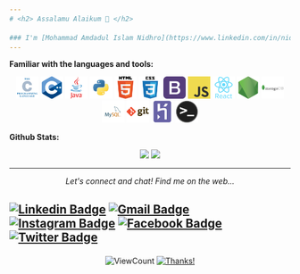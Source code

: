 ```yaml
---
# <h2> Assalamu Alaikum 👋 </h2>

### I'm [Mohammad Amdadul Islam Nidhro](https://www.linkedin.com/in/nidhro/), I'm an experienced Full Stack Software Engineer with a demonstrated history of working in the information technology industry.
---
```


**Familiar with the languages and tools:**

<p align="center">

  <div align="center">
  
  <code><img height="40" src="https://raw.githubusercontent.com/github/explore/80688e429a7d4ef2fca1e82350fe8e3517d3494d/topics/c/c.png"></code> <code><img height="40" src="https://raw.githubusercontent.com/github/explore/80688e429a7d4ef2fca1e82350fe8e3517d3494d/topics/cpp/cpp.png"></code> <code><img height="40" src="https://raw.githubusercontent.com/devicons/devicon/master/icons/java/java-original-wordmark.svg"></code> <code><img height="40" src="https://raw.githubusercontent.com/github/explore/80688e429a7d4ef2fca1e82350fe8e3517d3494d/topics/python/python.png"></code> <code><img height="40" src="https://raw.githubusercontent.com/github/explore/80688e429a7d4ef2fca1e82350fe8e3517d3494d/topics/html/html.png"></code> <code><img height="40" src="https://raw.githubusercontent.com/github/explore/80688e429a7d4ef2fca1e82350fe8e3517d3494d/topics/css/css.png"></code> <code><img height="40" src="https://raw.githubusercontent.com/github/explore/80688e429a7d4ef2fca1e82350fe8e3517d3494d/topics/bootstrap/bootstrap.png"></code> <code><img height="40" src="https://raw.githubusercontent.com/github/explore/80688e429a7d4ef2fca1e82350fe8e3517d3494d/topics/javascript/javascript.png"></code> <code><img height="40" src="https://raw.githubusercontent.com/devicons/devicon/master/icons/react/react-original-wordmark.svg"></code> <code><img height="40" src="https://raw.githubusercontent.com/github/explore/80688e429a7d4ef2fca1e82350fe8e3517d3494d/topics/nodejs/nodejs.png"></code> <code><img height="40" src="https://raw.githubusercontent.com/github/explore/80688e429a7d4ef2fca1e82350fe8e3517d3494d/topics/mongodb/mongodb.png"></code> <code><img height="40" src="https://raw.githubusercontent.com/github/explore/80688e429a7d4ef2fca1e82350fe8e3517d3494d/topics/mysql/mysql.png"></code> <code><img height="40" src="https://raw.githubusercontent.com/github/explore/80688e429a7d4ef2fca1e82350fe8e3517d3494d/topics/git/git.png"></code> <code><img height="40" src="https://raw.githubusercontent.com/devicons/devicon/master/icons/heroku/heroku-plain.svg"></code> <code><img height="40" src="https://raw.githubusercontent.com/github/explore/80688e429a7d4ef2fca1e82350fe8e3517d3494d/topics/terminal/terminal.png"></code>

  </div>
  </p>

**Github Stats:**

<p align="center">
  
  <img src="https://github-readme-stats.vercel.app/api?username=nedhro&hide=stars&show_icons=true&theme=dracula&line_height=32">
  <img src="https://github-readme-stats.vercel.app/api/top-langs/?username=nedhro&count_private=true&theme=dracula">

</p>

---
<p align="center">
  <i>Let's connect and chat! Find me on the web...</i>
  
   [![Linkedin Badge](https://img.shields.io/badge/-Nidhro-blue?style=flat-square&logo=Linkedin&logoColor=white&link=https://www.linkedin.com/in/nidhro/)](https://www.linkedin.com/in/nidhro/) 
   [![Gmail Badge](https://img.shields.io/badge/-Nidhro-c14438?style=flat-square&logo=Gmail&logoColor=white&link=mailto:amdad.dev@gmail.com)](mailto:amdad.dev@gmail.com)
   [![Instagram Badge](https://img.shields.io/badge/-Nidhro-purple?style=flat&logo=instagram&logoColor=white&link=https://instagram.com/imnidhro/)](https://instagram.com/imnidhro/) 
   [![Facebook Badge](https://img.shields.io/badge/-Nidhro-036be4?style=flat-square&logo=Facebook&logoColor=white&link=https://www.facebook.com/nidhro/)](https://www.facebook.com/nidhro/)
	[![Twitter Badge](https://img.shields.io/badge/-@Nidhro-1ca0f1?style=flat-square&labelColor=1ca0f1&logo=twitter&logoColor=white&link=https://twitter.com/imnidhro)](https://twitter.com/imnidhro)
	</p>
---
<div align="center">
  
![ViewCount](https://views.whatilearened.today/views/github/nedhro/nedhro.svg) [![Thanks!](https://img.shields.io/badge/Thanks%20for%20visiting-!-1EAEDB.svg)](https://www.linkedin.com/in/nidhro/)

</div>

<!--
**Nedhro/Nedhro** is a ✨ _special_ ✨ repository because its `README.md` (this file) appears on your GitHub profile.

Here are some ideas to get you started:

- 🔭 I’m currently working on ...
- 🌱 I’m currently learning ...
- 👯 I’m looking to collaborate on ...
- 🤔 I’m looking for help with ...
- 💬 Ask me about ...
- 📫 How to reach me: ...
- 😄 Pronouns: ...
- ⚡ Fun fact: ...
-->
